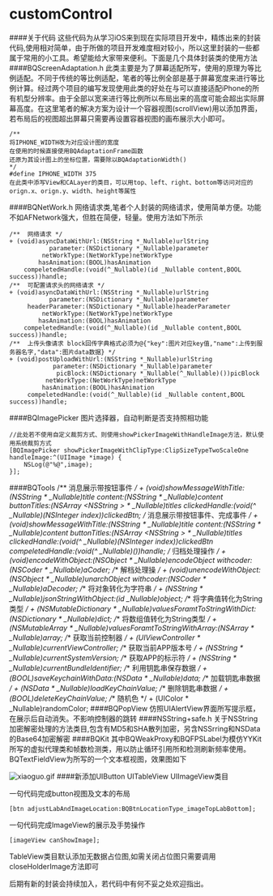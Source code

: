 customControl
========
####关于代码
这些代码为从学习iOS来到现在实际项目开发中，精炼出来的封装代码,使用相对简单，由于所做的项目开发难度相对较小，所以这里封装的一些都属于常用的小工具。希望能给大家带来便利。下面是几个具体封装类的使用方法
####BQScreenAdaptation.h
此类主要是为了屏幕适配所写，使用的原理为等比例适配。不同于传统的等比例适配，笔者的等比例全部是基于屏幕宽度来进行等比例计算。经过两个项目的编写发现使用此类的好处在与可以直接适配iPhone的所有机型分辨率。由于全部以宽来进行等比例所以布局出来的高度可能会超出实际屏幕高度。在这里笔者的解决方案为设计一个容器视图(scrollView)用以添加界面，若布局后的视图超出屏幕只需要再设置容器视图的画布展示大小即可。

    /**
    将IPHONE_WIDTH改为对应设计图的宽度
    在使用的时候直接使用BQAdaptationFrame函数
    还原为其设计图上的坐标位置，需要除以BQAdaptationWidth()
    */
    #define IPHONE_WIDTH 375
    在此类中添写View和CALayer的类目，可以用top、left、right、bottom等访问对应的orign.x、orign.y、width、height等属性
####BQNetWork.h
网络请求类,笔者个人封装的网络请求，使用简单方便。功能不如AFNetwork强大，但胜在简便，轻量。使用方法如下所示

    /**  网络请求 */
    + (void)asyncDataWithUrl:(NSString *_Nullable)urlString
               parameter:(NSDictionary *_Nullable)parameter
             netWorkType:(NetWorkType)netWorkType
            hasAnimation:(BOOL)hasAnimation
        compeletedHandle:(void(^_Nullable)(id _Nullable content,BOOL success))handle;
    /**  可配置请求头的网络请求 */
    + (void)asyncDataWithUrl:(NSString *_Nullable)urlString
               parameter:(NSDictionary *_Nullable)parameter
         headerParameter:(NSDictionary *_Nullable)headerParameter
             netWorkType:(NetWorkType)netWorkType
            hasAnimation:(BOOL)hasAnimation
        compeletedHandle:(void(^_Nullable)(id _Nullable content,BOOL success))handle;
    /**  上传头像请求 block回传字典格式必须为@{"key":图片对应key值,"name":上传到服务器名字,"data":图片data数据} */
    + (void)postUploadWithUrl:(NSString *_Nullable)urlString
                parameter:(NSDictionary *_Nullable)parameter
                 picBlock:(NSDictionary *_Nullable(^_Nullable)())picBlock
              netWorkType:(NetWorkType)netWorkType
             hasAnimation:(BOOL)hasAnimation
         compeletedHandle:(void(^_Nullable)(id _Nullable content,BOOL success))handle;     
####BQImagePicker
图片选择器，自动判断是否支持照相功能

    //此处若不使用自定义裁剪方式、则使用showPickerImageWithHandleImage方法，默认使用系统裁剪方式
    [BQImagePicker showPickerImageWithClipType:ClipSizeTypeTwoScaleOne handleImage:^(UIImage *image) {
        NSLog(@"%@",image);
    }];
####BQTools
    /**  消息展示带按钮事件 */
    + (void)showMessageWithTitle:(NSString * _Nullable)title
                         content:(NSString * _Nullable)content
                    buttonTitles:(NSArray <NSString *> * _Nullable)titles
                clickedHandle:(void(^ _Nullable)(NSInteger index))clickedBtn;
    /**  消息展示带按钮事件、完成事件 */
    + (void)showMessageWithTitle:(NSString * _Nullable)title
                         content:(NSString * _Nullable)content
                    buttonTitles:(NSArray <NSString *> * _Nullable)titles
                   clickedHandle:(void(^ _Nullable)(NSInteger index))clickedBtn
                compeletedHandle:(void(^ _Nullable)())handle;
    /**  归档处理操作 */
    + (void)encodeWithObject:(NSObject * _Nullable)encodeObject 
                   withcoder:(NSCoder * _Nullable)aCoder;
    /**  解档处理操 */
    + (void)unencodeWithObject:(NSObject * _Nullable)unarchObject 
                     withcoder:(NSCoder * _Nullable)aDecoder;
    /**  将对象转化为字符串 */
    + (NSString * _Nullable)jsonStringWithObject:(id _Nullable)object;
    /**  将字典值转化为String类型 */
    + (NSMutableDictionary * _Nullable)valuesForamtToStringWithDict:(NSDictionary * _Nullable)dict;
    /**  将数组值转化为String类型 */
    + (NSMutableArray * _Nullable)valuesForamtToStringWithArray:(NSArray * _Nullable)array;
    /**  获取当前控制器 */
    + (UIViewController * _Nullable)currentViewController;
    /**  获取当前APP版本号 */
    + (NSString * _Nullable)currentSystemVersion;
    /**  获取APP的标示符 */
    + (NSString * _Nullable)currentBundleIdentifier;
    /**  利用钥匙串保存数据 */
    + (BOOL)saveKeychainWithData:(NSData * _Nullable)data;
    /**  加载钥匙串数据 */
    + (NSData * _Nullable)loadKeyChainValue;
    /**  删除钥匙串数据 */
    + (BOOL)deleteKeyChainValue;
    /**  随机色 */
    + (UIColor * _Nullable)randomColor;
####BQPopView
仿照UIAlertView界面所写提示框，在展示后自动消失。不影响控制器的跳转
####NSString+safe.h
关于NSString加密解密处理的方法类目,包含有MD5和SHA散列加密，另含NSSrring和NSData的Base64加密解密
####BQKit
其中BQWeakProxy和BQFPSLabel为模仿YYKit所写的虚拟代理类和帧数检测类，用以防止循环引用所和检测刷新频率使用。BQTextFieldView为所写的一个文本框视图，效果图如下
  
![xiaoguo.gif](http://oblos8tvd.bkt.clouddn.com/xiaoguo.gif)
####新添加UIButton UITableView UIImageView类目


一句代码完成button视图及文本的布局

    [btn adjustLabAndImageLocation:BQBtnLocationType_imageTopLabBottom];

一句代码完成ImageView的展示及手势操作

    [imageView canShowImage];
    
TableView类目默认添加无数据占位图,如需关闭占位图只需要调用closeHolderImage方法即可


后期有新的封装会持续加入，若代码中有何不妥之处欢迎指出。

